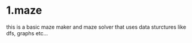 # 1.maze
this is a basic maze maker and maze solver that uses data sturctures like dfs, graphs etc...
